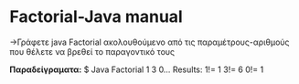 # Factorial-Java manual

→Γράφετε java Factorial ακολουθούμενο από τις παραμέτρους-αριθμούς που θέλετε να βρεθεί το παραγοντικό τους

**Παραδείγραματα:**
$ Java Factorial 1 3 0…
Results:
1!= 1
3!= 6
0!= 1
